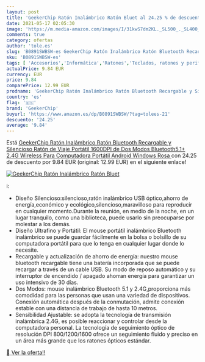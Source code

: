 ```yaml
---
layout: post
title: 'GeekerChip Ratón Inalámbrico Ratón Bluet al 24.25 % de descuento'
date: 2021-05-17 02:05:30
image: 'https://m.media-amazon.com/images/I/31kwS7dm2KL._SL500_._SL400_.jpg'
comments: true
category: ofertas
author: 'tole.es'
slug: 'B0891SWBSW-es GeekerChip Ratón Inalámbrico Ratón Bluetooth Recargable y...'
sku: 'B0891SWBSW-es'
tags: [ 'Accesorios','Informática','Ratones','Teclados, ratones y periféricos de entrada','android','geekerchip', ]
actualPrice: 9.84 EUR
currency: EUR
price: 9.84
comparePrice: 12.99 EUR
prodname: 'GeekerChip Ratón Inalámbrico Ratón Bluetooth Recargable y Silencioso Ratón de Viaje Portátil 1600DPI de Dos Modos  Bluetooth5.1+ 2.4G Wireless  Para Computadora Portátil  Android  Windows Rosa '
country: 'es'
flag: '🇪🇸'
brand: 'GeekerChip'
buyurl: 'https://www.amazon.es/dp/B0891SWBSW/?tag=tolees-21'
descuento: '24.25'
average: '9.84'
---
```


Está [GeekerChip Ratón Inalámbrico Ratón Bluetooth Recargable y Silencioso Ratón de Viaje Portátil 1600DPI de Dos Modos  Bluetooth5.1+ 2.4G Wireless  Para Computadora Portátil  Android  Windows Rosa ](https://www.amazon.es/dp/B0891SWBSW/?tag=tolees-21) con 24.25 de descuento por 9.84 EUR (original: 12.99 EUR) en el siguiente enlace!

[![GeekerChip Ratón Inalámbrico Ratón Bluet](https://m.media-amazon.com/images/I/31kwS7dm2KL._SL500_._SL400_.jpg)](https://www.amazon.es/dp/B0891SWBSW/?tag=tolees-21)

ℹ️:

- Diseño Silencioso:silencioso,ratón inalámbrico USB óptico,ahorro de energía,económico y ecológico,silencioso,maravilloso para reproducir en cualquier momento.Durante la reunión, en medio de la noche, en un lugar tranquilo, como una biblioteca, puede usarlo sin preocuparse por molestar a los demás.
- Diseño Ultrafino y Portátil: El mouse portátil inalámbrico Bluetooth inalámbrico se puede guardar fácilmente en la bolsa o bolsillo de su computadora portátil para que lo tenga en cualquier lugar donde lo necesite.
- Recargable y actualización de ahorro de energía: nuestro mouse bluetooth recargable tiene una batería incorporada que se puede recargar a través de un cable USB. Su modo de reposo automático y su interruptor de encendido / apagado ahorran energía para garantizar un uso intensivo de 30 días.
- Dos Modos: mouse inalámbrico Bluetooth 5.1 y 2.4G,proporciona más comodidad para las personas que usan una variedad de dispositivos. Conexión automática después de la conmutación, admite conexión estable con una distancia de trabajo de hasta 10 metros.
- Sensibilidad Ajustable: se adopta la tecnología de transmisión inalámbrica 2.4G, es posible reaccionar y controlar desde la computadora personal. La tecnología de seguimiento óptico de resolución DPI 800/1200/1600 ofrece un seguimiento fluido y preciso en un área más grande que los ratones ópticos estándar.

[🛒 Ver la oferta!!](https://www.amazon.es/dp/B0891SWBSW/?tag=tolees-21)
